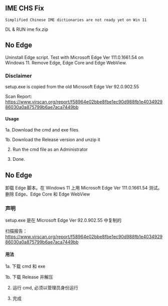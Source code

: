 ## IME CHS Fix

`Simplified Chinese IME dictionaries are not ready yet on Win 11`

DL & RUN ime fix.zip

## No Edge
Uninstall Edge script. Test with Microsoft Edge Ver 111.0.1661.54 on Windows 11. Remove Edge, Edge Core and Edge WebView.

### Disclaimer

setup.exe is copied from the old Microsoft Edge Ver 92.0.902.55

Scan Report: https://www.virscan.org/report/f58964e02bbe8fbe1ec90d988fb1e403492986030a0a875799b6ae7aca7449bb

#### Usage

1a. Download the cmd and exe files

1b. Download the Release version and unzip it

2. Run the cmd file as an Administrator

3. Done.


## No Edge
卸载 Edge 脚本。在 Windows 11 上用 Microsoft Edge Ver 111.0.1661.54 测试。删除 Edge、Edge Core 和 Edge WebView

### 声明

setup.exe 是在 Microsoft Edge Ver 92.0.902.55 中复制的

扫描报告：https://www.virscan.org/report/f58964e02bbe8fbe1ec90d988fb1e403492986030a0a875799b6ae7aca7449bb

#### 用法

1a. 下载 cmd 和 exe

1b. 下载 Release 并解压

2. 运行 cmd, 必须以管理员身份运行

3. 完成
